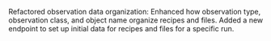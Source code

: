 Refactored observation data organization: Enhanced how observation type, observation class, and object name organize recipes and files. Added a new endpoint to set up initial data for recipes and files for a specific run.